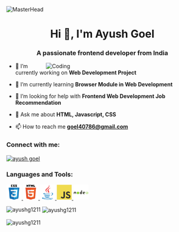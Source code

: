 ![MasterHead](https://www.digitalsolutionservices.com/img/services/web%20development.gif)
<h1 align="center">Hi 👋, I'm Ayush Goel</h1>
<h3 align="center">A passionate frontend developer from India</h3>
<img align="right" alt="Coding" width="400" src="https://cdn.dribbble.com/users/1162077/screenshots/3848914/programmer.gif">

- 🔭 I’m currently working on **Web Development Project**

- 🌱 I’m currently learning **Browser Module in Web Development**

- 🤝 I’m looking for help with **Frontend Web Development Job Recommendation**

- 💬 Ask me about **HTML, Javascript, CSS**

- 📫 How to reach me **goel40786@gmail.com**

<h3 align="left">Connect with me:</h3>
<p align="left">
<a href="www.linkedin.com/in/ayushgoel12" target="blank"><img align="center" src="https://raw.githubusercontent.com/rahuldkjain/github-profile-readme-generator/master/src/images/icons/Social/linked-in-alt.svg" alt="ayush goel" height="30" width="40" /></a>
</p>

<h3 align="left">Languages and Tools:</h3>
<p align="left"> <a href="https://www.w3schools.com/css/" target="_blank" rel="noreferrer"> <img src="https://raw.githubusercontent.com/devicons/devicon/master/icons/css3/css3-original-wordmark.svg" alt="css3" width="40" height="40"/> </a> <a href="https://www.w3.org/html/" target="_blank" rel="noreferrer"> <img src="https://raw.githubusercontent.com/devicons/devicon/master/icons/html5/html5-original-wordmark.svg" alt="html5" width="40" height="40"/> </a> <a href="https://www.java.com" target="_blank" rel="noreferrer"> <img src="https://raw.githubusercontent.com/devicons/devicon/master/icons/java/java-original.svg" alt="java" width="40" height="40"/> </a> <a href="https://developer.mozilla.org/en-US/docs/Web/JavaScript" target="_blank" rel="noreferrer"> <img src="https://raw.githubusercontent.com/devicons/devicon/master/icons/javascript/javascript-original.svg" alt="javascript" width="40" height="40"/> </a> <a href="https://nodejs.org" target="_blank" rel="noreferrer"> <img src="https://raw.githubusercontent.com/devicons/devicon/master/icons/nodejs/nodejs-original-wordmark.svg" alt="nodejs" width="40" height="40"/> </a> </p>

<p><img align="left" src="https://github-readme-stats.vercel.app/api/top-langs?username=ayushg1211&show_icons=true&locale=en&layout=compact" alt="ayushg1211" /></p>

<p>&nbsp;<img align="center" src="https://github-readme-stats.vercel.app/api?username=ayushg1211&show_icons=true&locale=en" alt="ayushg1211" /></p>

<p><img align="center" src="https://github-readme-streak-stats.herokuapp.com/?user=ayushg1211&" alt="ayushg1211" /></p>
